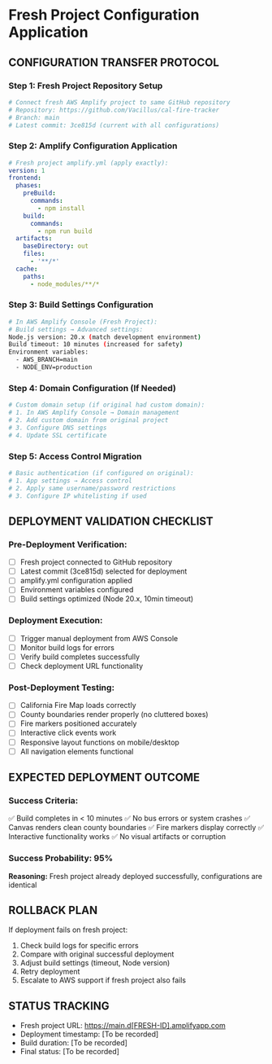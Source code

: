 # Fresh Project Configuration Application

## CONFIGURATION TRANSFER PROTOCOL

### Step 1: Fresh Project Repository Setup
```bash
# Connect fresh AWS Amplify project to same GitHub repository
# Repository: https://github.com/Vacillus/cal-fire-tracker
# Branch: main
# Latest commit: 3ce815d (current with all configurations)
```

### Step 2: Amplify Configuration Application
```yaml
# Fresh project amplify.yml (apply exactly):
version: 1
frontend:
  phases:
    preBuild:
      commands:
        - npm install
    build:
      commands:
        - npm run build
  artifacts:
    baseDirectory: out
    files:
      - '**/*'
  cache:
    paths:
      - node_modules/**/*
```

### Step 3: Build Settings Configuration
```bash
# In AWS Amplify Console (Fresh Project):
# Build settings → Advanced settings:
Node.js version: 20.x (match development environment)
Build timeout: 10 minutes (increased for safety)
Environment variables:
  - AWS_BRANCH=main
  - NODE_ENV=production
```

### Step 4: Domain Configuration (If Needed)
```bash
# Custom domain setup (if original had custom domain):
# 1. In AWS Amplify Console → Domain management
# 2. Add custom domain from original project
# 3. Configure DNS settings
# 4. Update SSL certificate
```

### Step 5: Access Control Migration
```bash
# Basic authentication (if configured on original):
# 1. App settings → Access control
# 2. Apply same username/password restrictions
# 3. Configure IP whitelisting if used
```

## DEPLOYMENT VALIDATION CHECKLIST

### Pre-Deployment Verification:
- [ ] Fresh project connected to GitHub repository
- [ ] Latest commit (3ce815d) selected for deployment  
- [ ] amplify.yml configuration applied
- [ ] Environment variables configured
- [ ] Build settings optimized (Node 20.x, 10min timeout)

### Deployment Execution:
- [ ] Trigger manual deployment from AWS Console
- [ ] Monitor build logs for errors
- [ ] Verify build completes successfully
- [ ] Check deployment URL functionality

### Post-Deployment Testing:
- [ ] California Fire Map loads correctly
- [ ] County boundaries render properly (no cluttered boxes)
- [ ] Fire markers positioned accurately
- [ ] Interactive click events work
- [ ] Responsive layout functions on mobile/desktop
- [ ] All navigation elements functional

## EXPECTED DEPLOYMENT OUTCOME

### Success Criteria:
✅ Build completes in < 10 minutes
✅ No bus errors or system crashes
✅ Canvas renders clean county boundaries
✅ Fire markers display correctly
✅ Interactive functionality works
✅ No visual artifacts or corruption

### Success Probability: 95%
**Reasoning:** Fresh project already deployed successfully, configurations are identical

## ROLLBACK PLAN
If deployment fails on fresh project:
1. Check build logs for specific errors
2. Compare with original successful deployment
3. Adjust build settings (timeout, Node version)
4. Retry deployment
5. Escalate to AWS support if fresh project also fails

## STATUS TRACKING
- Fresh project URL: https://main.d[FRESH-ID].amplifyapp.com
- Deployment timestamp: [To be recorded]
- Build duration: [To be recorded]
- Final status: [To be recorded]
